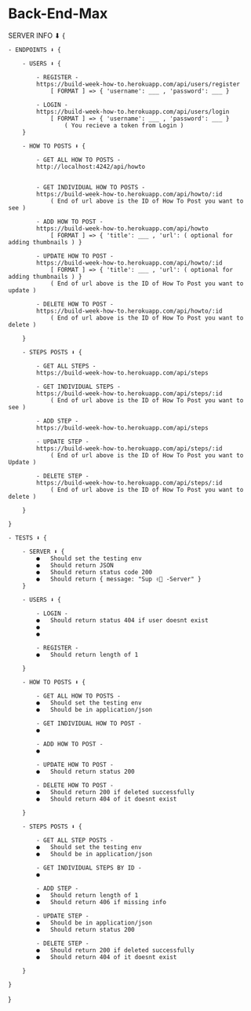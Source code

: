 # Back-End-Max

SERVER INFO ⬇︎ {

    - ENDPOINTS ⬇︎ {

        - USERS ⬇︎ {

            - REGISTER -
            https://build-week-how-to.herokuapp.com/api/users/register
                [ FORMAT ] => { 'username': ___ , 'password': ___ }

            - LOGIN -
            https://build-week-how-to.herokuapp.com/api/users/login
                [ FORMAT ] => { 'username': ___ , 'password': ___ }
                    ( You recieve a token from Login )
        }

        - HOW TO POSTS ⬇︎ {

            - GET ALL HOW TO POSTS -
            http://localhost:4242/api/howto
                

            - GET INDIVIDUAL HOW TO POSTS -
            https://build-week-how-to.herokuapp.com/api/howto/:id
                ( End of url above is the ID of How To Post you want to see )

            - ADD HOW TO POST -
            https://build-week-how-to.herokuapp.com/api/howto
                [ FORMAT ] => { 'title': ___ , 'url': ( optional for adding thumbnails ) }

            - UPDATE HOW TO POST -
            https://build-week-how-to.herokuapp.com/api/howto/:id
                [ FORMAT ] => { 'title': ___ , 'url': ( optional for adding thumbnails ) }
                ( End of url above is the ID of How To Post you want to update )

            - DELETE HOW TO POST -
            https://build-week-how-to.herokuapp.com/api/howto/:id
                ( End of url above is the ID of How To Post you want to delete )

        }

        - STEPS POSTS ⬇︎ {

            - GET ALL STEPS -
            https://build-week-how-to.herokuapp.com/api/steps

            - GET INDIVIDUAL STEPS -
            https://build-week-how-to.herokuapp.com/api/steps/:id
                ( End of url above is the ID of How To Post you want to see )

            - ADD STEP -
            https://build-week-how-to.herokuapp.com/api/steps

            - UPDATE STEP -
            https://build-week-how-to.herokuapp.com/api/steps/:id
                ( End of url above is the ID of How To Post you want to Update )

            - DELETE STEP -
            https://build-week-how-to.herokuapp.com/api/steps/:id
                ( End of url above is the ID of How To Post you want to delete )

        }

    }

    - TESTS ⬇︎ {

        - SERVER ⬇︎ {
            ●   Should set the testing env 
            ●   Should return JSON
            ●   Should return status code 200
            ●   Should return { message: "Sup ✌🏼 -Server" }
        }

        - USERS ⬇︎ {

            - LOGIN -
            ●   Should return status 404 if user doesnt exist
            ●   
            ●   

            - REGISTER -
            ●   Should return length of 1

        }

        - HOW TO POSTS ⬇︎ {

            - GET ALL HOW TO POSTS -
            ●   Should set the testing env
            ●   Should be in application/json

            - GET INDIVIDUAL HOW TO POST -
            ●

            - ADD HOW TO POST -
            ●

            - UPDATE HOW TO POST -
            ●   Should return status 200

            - DELETE HOW TO POST -
            ●   Should return 200 if deleted successfully
            ●   Should return 404 of it doesnt exist

        }

        - STEPS POSTS ⬇︎ {

            - GET ALL STEP POSTS -
            ●   Should set the testing env
            ●   Should be in application/json

            - GET INDIVIDUAL STEPS BY ID -
            ●

            - ADD STEP -
            ●   Should return length of 1
            ●   Should return 406 if missing info

            - UPDATE STEP -
            ●   Should be in application/json
            ●   Should return status 200

            - DELETE STEP -
            ●   Should return 200 if deleted successfully
            ●   Should return 404 of it doesnt exist

        }

    }
}
